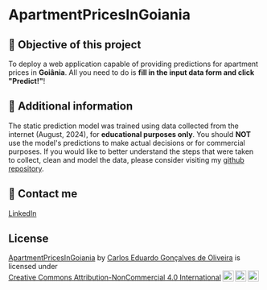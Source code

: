 # ApartmentPricesInGoiania

## 🎯 Objective of this project

To deploy a web application capable of providing predictions for apartment prices in **Goiânia**. All you need to do is **fill in the input data form and click "Predict!"**!

## 📄 Additional information

The static prediction model was trained using data collected from the internet (August, 2024), for **educational purposes only**. You should **NOT** use the model's predictions to make actual decisions or for commercial purposes. If you would like to better understand the steps that were taken to collect, clean and model the data, please consider visiting my [github repository](https://github.com/cego669/ApartmentPricesInGoiania).

## 📨 Contact me

[LinkedIn](https://www.linkedin.com/in/cego669/)

## License

<p xmlns:cc="http://creativecommons.org/ns#" xmlns:dct="http://purl.org/dc/terms/"><a property="dct:title" rel="cc:attributionURL" href="https://github.com/cego669/ApartmentPricesInGoiania">ApartmentPricesInGoiania</a> by <a rel="cc:attributionURL dct:creator" property="cc:attributionName" href="https://www.linkedin.com/in/cego669/">Carlos Eduardo Gonçalves de Oliveira</a> is licensed under <a href="https://creativecommons.org/licenses/by-nc/4.0/?ref=chooser-v1" target="_blank" rel="license noopener noreferrer" style="display:inline-block;">Creative Commons Attribution-NonCommercial 4.0 International<img style="height:22px!important;margin-left:3px;vertical-align:text-bottom;" src="https://mirrors.creativecommons.org/presskit/icons/cc.svg?ref=chooser-v1" alt=""><img style="height:22px!important;margin-left:3px;vertical-align:text-bottom;" src="https://mirrors.creativecommons.org/presskit/icons/by.svg?ref=chooser-v1" alt=""><img style="height:22px!important;margin-left:3px;vertical-align:text-bottom;" src="https://mirrors.creativecommons.org/presskit/icons/nc.svg?ref=chooser-v1" alt=""></a></p>
